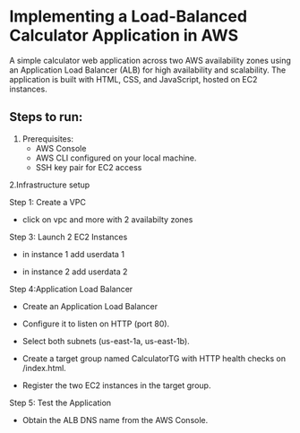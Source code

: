 # Implementing a Load-Balanced Calculator Application in AWS

A simple calculator web application across two AWS availability zones using an Application Load Balancer (ALB) for high availability and scalability. The application is built with HTML, CSS, and JavaScript, hosted on EC2 instances.

## Steps to run:

1. Prerequisites:
   - AWS Console
   - AWS CLI configured on your local machine.
   - SSH key pair for EC2 access

2.Infrastructure setup

Step 1: Create a VPC

 - click on vpc and more with 2 availabilty zones
 
Step 3: Launch 2 EC2 Instances  

- in instance 1 add userdata 1
 
- in instance 2 add userdata 2

Step 4:Application Load Balancer

 - Create an Application Load Balancer

 - Configure it to listen on HTTP (port 80).

 - Select both subnets (us-east-1a, us-east-1b).
 
 - Create a target group named CalculatorTG with HTTP health checks on /index.html.
 
 - Register the two EC2 instances in the target group.

Step 5: Test the Application
 
 - Obtain the ALB DNS name from the AWS Console.
